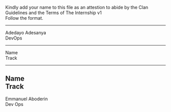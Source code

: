 Kindly add your name to this file as an attestion to abide by the Clan Guidelines and the Terms of The Internship v1
<br/> Follow the format.<br/> 
___
Adedayo Adesanya <br/>
DevOps
___
Name <br/>
Track
___
Name <br/>
Track
---
Emmanuel Aboderin </br>
Dev Ops
